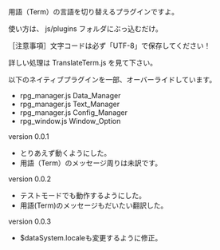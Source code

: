用語（Term）の言語を切り替えるプラグインですよ。

使い方は、 js/plugins フォルダにぶっ込むだけ。

［注意事項］文字コードは必ず「UTF-8」で保存してください！

詳しい処理は TranslateTerm.js を見て下さい。

以下のネイティブプラグインを一部、オーバーライドしています。
- rpg_manager.js Data_Manager
- rpg_manager.js Text_Manager
- rpg_manager.js Config_Manager
- rpg_window.js Window_Option

version 0.0.1
- とりあえず動くようにした。
- 用語（Term）のメッセージ周りは未訳です。

version 0.0.2
- テストモードでも動作するようにした。
- 用語(Term)のメッセージもだいたい翻訳した。

version 0.0.3
- $dataSystem.localeも変更するように修正。



